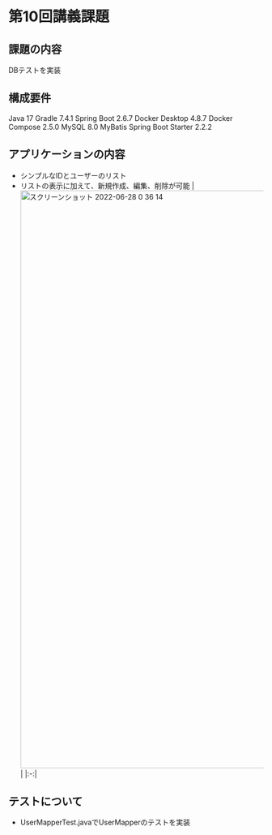 # 第10回講義課題
## 課題の内容 
DBテストを実装

## 構成要件
Java 17
Gradle 7.4.1
Spring Boot 2.6.7
Docker Desktop 4.8.7
Docker Compose 2.5.0
MySQL 8.0
MyBatis Spring Boot Starter 2.2.2  

## アプリケーションの内容
- シンプルなIDとユーザーのリスト
- リストの表示に加えて、新規作成、編集、削除が可能
| <img width="1139" alt="スクリーンショット 2022-06-28 0 36 14" src="https://user-images.githubusercontent.com/103230014/175978628-bb69d361-a28c-4286-98c5-c0bd9963dcc9.png"> |
|:-:|

## テストについて
- UserMapperTest.javaでUserMapperのテストを実装

